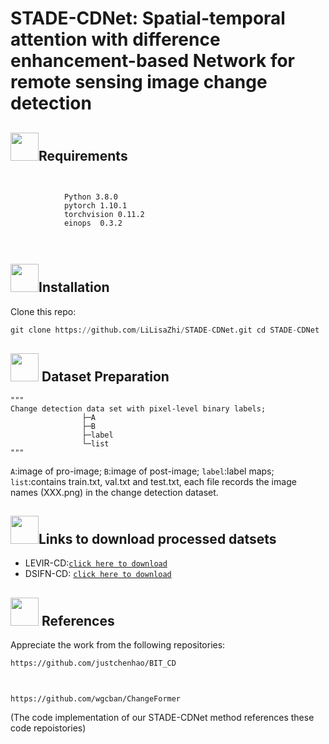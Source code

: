 # STADE-CDNet: Spatial-temporal attention with difference enhancement-based Network for remote sensing image change detection
## <img src="https://github.com/Lilith-ZZZ/STADE-CDNet_V1/blob/main/image/1%20(2).png" width="45" height="45">Requirements
<img src="https://github.com/Lilith-ZZZ/STADE-CDNet_V1/blob/main/image/33.png" width="15" height="15"><img src="https://github.com/Lilith-ZZZ/STADE-CDNet_V1/blob/main/image/33.png" width="15" height="15"><img src="https://github.com/Lilith-ZZZ/STADE-CDNet_V1/blob/main/image/33.png" width="15" height="15">
                
                Python 3.8.0
                pytorch 1.10.1
                torchvision 0.11.2
                einops  0.3.2
                
<img src="https://github.com/Lilith-ZZZ/STADE-CDNet_V1/blob/main/image/33.png" width="15" height="15"><img src="https://github.com/Lilith-ZZZ/STADE-CDNet_V1/blob/main/image/33.png" width="15" height="15"><img src="https://github.com/Lilith-ZZZ/STADE-CDNet_V1/blob/main/image/33.png" width="15" height="15">
## <img src="https://github.com/Lilith-ZZZ/STADE-CDNet_V1/blob/main/image/5.png" width="45" height="45">Installation
Clone this repo:
```python
git clone https://github.com/LiLisaZhi/STADE-CDNet.git cd STADE-CDNet

 ```

                
## <img src="https://github.com/Lilith-ZZZ/STADE-CDNet_V1/blob/main/image/7.png" width="45" height="45"> Dataset Preparation


```
"""
Change detection data set with pixel-level binary labels;
                ├─A
                ├─B
                ├─label
                └─list
"""
```
`A`:image of pro-image;
`B`:image of post-image;
`label`:label maps;
`list`:contains train.txt, val.txt and test.txt, each file records the image names (XXX.png) in the change detection dataset.

## <img src="https://github.com/Lilith-ZZZ/STADE-CDNet_V1/blob/main/image/66.png" width="45" height="45">Links to download processed datsets
- LEVIR-CD:[`click here to download`](https://justchenhao.github.io/LEVIR/)
- DSIFN-CD: [`click here to download`](https://github.com/GeoZcx/A-deeply-supervised-image-fusion-network-for-change-detection-in-remote-sensing-images/tree/master/dataset)
## <img src="https://github.com/Lilith-ZZZ/STADE-CDNet_V1/blob/main/image/7.png" width="45" height="45"> References 
Appreciate the work from the following repositories:
```
https://github.com/justchenhao/BIT_CD 
```
<img src="https://github.com/Lilith-ZZZ/STADE-CDNet_V1/blob/main/image/33.png" width="15" height="15"><img src="https://github.com/Lilith-ZZZ/STADE-CDNet_V1/blob/main/image/33.png" width="15" height="15"><img src="https://github.com/Lilith-ZZZ/STADE-CDNet_V1/blob/main/image/33.png" width="15" height="15"><img src="https://github.com/Lilith-ZZZ/STADE-CDNet_V1/blob/main/image/33.png" width="15" height="15"><img src="https://github.com/Lilith-ZZZ/STADE-CDNet_V1/blob/main/image/33.png" width="15" height="15"><img src="https://github.com/Lilith-ZZZ/STADE-CDNet_V1/blob/main/image/33.png" width="15" height="15"><img src="https://github.com/Lilith-ZZZ/STADE-CDNet_V1/blob/main/image/33.png" width="15" height="15"><img src="https://github.com/Lilith-ZZZ/STADE-CDNet_V1/blob/main/image/33.png" width="15" height="15"><img src="https://github.com/Lilith-ZZZ/STADE-CDNet_V1/blob/main/image/33.png" width="15" height="15">
```
https://github.com/wgcban/ChangeFormer
```

(The code implementation of our STADE-CDNet method references these code repoistories)
